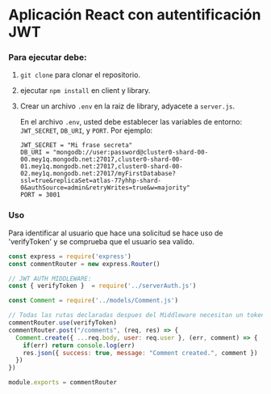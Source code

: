 # Aplicación React con autentificación JWT

### Para ejecutar debe:

1. `git clone` para clonar el repositorio.

2. ejecutar `npm install` en client y library.

3. Crear un archivo `.env` en la raiz de library, adyacete a `server.js`.
   
   En el archivo `.env`, usted debe establecer las variables de entorno: `JWT_SECRET`, `DB_URI`, y `PORT`. Por ejemplo:

   ```
   JWT_SECRET = "Mi frase secreta"
   DB_URI = "mongodb://user:password@cluster0-shard-00-00.mey1q.mongodb.net:27017,cluster0-shard-00-01.mey1q.mongodb.net:27017,cluster0-shard-00-02.mey1q.mongodb.net:27017/myFirstDatabase?ssl=true&replicaSet=atlas-77yhhp-shard-0&authSource=admin&retryWrites=true&w=majority"
   PORT = 3001
   ```

### Uso

Para identificar al usuario que hace una solicitud se hace uso de 'verifyToken' y se comprueba que el usuario sea valido.

```javascript
const express = require('express')
const commentRouter = new express.Router()

// JWT AUTH MIDDLEWARE:
const { verifyToken }  = require('../serverAuth.js')

const Comment = require('../models/Comment.js')

// Todas las rutas declaradas despues del Middleware necesitan un token
commentRouter.use(verifyToken)
commentRouter.post("/comments", (req, res) => {
  Comment.create({ ...req.body, user: req.user }, (err, comment) => {
    if(err) return console.log(err)
    res.json({ success: true, message: "Comment created.", comment })
  })
})

module.exports = commentRouter
```
